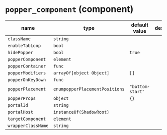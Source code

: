 # `popper_component` (component)

| name               | type                           | default value    | description |
| ------------------ | ------------------------------ | ---------------- | ----------- |
| `className`        | `string`                       |                  |             |
| `enableTabLoop`    | `bool`                         |                  |             |
| `hidePopper`       | `bool`                         | `true`           |             |
| `popperComponent`  | `element`                      |                  |             |
| `popperContainer`  | `func`                         |                  |             |
| `popperModifiers`  | `arrayOf[object Object]`       | `[]`             |             |
| `popperOnKeyDown`  | `func`                         |                  |             |
| `popperPlacement`  | `enumpopperPlacementPositions` | `"bottom-start"` |             |
| `popperProps`      | `object`                       | `{}`             |             |
| `portalId`         | `string`                       |                  |             |
| `portalHost`       | `instanceOf(ShadowRoot)`       |                  |             |
| `targetComponent`  | `element`                      |                  |             |
| `wrapperClassName` | `string`                       |                  |             |
